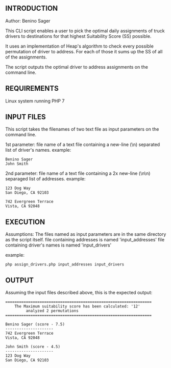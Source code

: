 INTRODUCTION
------------

Author: Benino Sager

This CLI script enables a user to pick the optimal daily assignments of truck drivers
to destinations for that highest Suitability Score (SS) possible.

It uses an implementation of Heap's algorithm to check every possible
permutation of driver to address.  For each of those it sums up the SS of
all of the assignments.

The script outputs the optimal driver to address assignments on the command line.


REQUIREMENTS
------------
Linux system running PHP 7


INPUT FILES
-----------

This script takes the filenames of two text file as input parameters on the command line.

1st parameter:
file name of a text file containing a new-line (\n) separated list of driver's names.
example:
```
Benino Sager
John Smith
```

2nd parameter:
file name of a text file containing a 2x new-line (\n\n) separaged list of addresses.
example:
```
123 Dog Way
San Diego, CA 92103

742 Evergreen Terrace
Vista, CA 92048
```


EXECUTION
---------

Assumptions:
    The files named as input parameters are in the same directory as the script itself.
    file containing addresses is named 'input_addresses'
    file containing driver's names is named 'input_drivers'

example:
```
php assign_drivers.php input_addresses input_drivers
```

OUTPUT
------
Assuming the input files described above, this is the expected output:

```
================================================================
    The Maximum suitability score has been calculated: '12'
         analyzed 2 permutations
================================================================

Benino Sager (score - 7.5)
---------------------
742 Evergreen Terrace
Vista, CA 92048

John Smith (score - 4.5)
---------------------
123 Dog Way
San Diego, CA 92103
```
